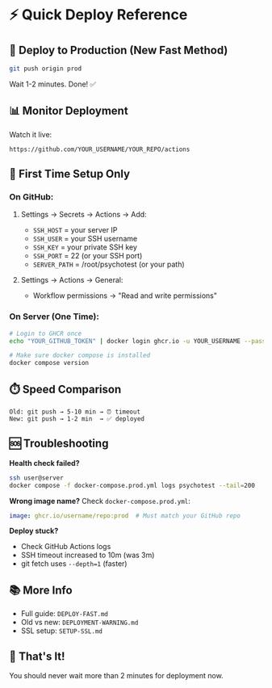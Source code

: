 # ⚡ Quick Deploy Reference

## 🎯 Deploy to Production (New Fast Method)

```bash
git push origin prod
```

Wait 1-2 minutes. Done! ✅

## 📊 Monitor Deployment

Watch it live:
```
https://github.com/YOUR_USERNAME/YOUR_REPO/actions
```

## 🔧 First Time Setup Only

### On GitHub:
1. Settings → Secrets → Actions → Add:
   - `SSH_HOST` = your server IP
   - `SSH_USER` = your SSH username  
   - `SSH_KEY` = your private SSH key
   - `SSH_PORT` = 22 (or your SSH port)
   - `SERVER_PATH` = /root/psychotest (or your path)

2. Settings → Actions → General:
   - Workflow permissions → "Read and write permissions"

### On Server (One Time):
```bash
# Login to GHCR once
echo "YOUR_GITHUB_TOKEN" | docker login ghcr.io -u YOUR_USERNAME --password-stdin

# Make sure docker compose is installed
docker compose version
```

## ⏱️ Speed Comparison

```
Old: git push → 5-10 min → ⏰ timeout
New: git push → 1-2 min  → ✅ deployed
```

## 🆘 Troubleshooting

**Health check failed?**
```bash
ssh user@server
docker compose -f docker-compose.prod.yml logs psychotest --tail=200
```

**Wrong image name?**
Check `docker-compose.prod.yml`:
```yaml
image: ghcr.io/username/repo:prod  # Must match your GitHub repo
```

**Deploy stuck?**
- Check GitHub Actions logs
- SSH timeout increased to 10m (was 3m)
- git fetch uses `--depth=1` (faster)

## 📚 More Info

- Full guide: `DEPLOY-FAST.md`
- Old vs new: `DEPLOYMENT-WARNING.md`
- SSL setup: `SETUP-SSL.md`

## 🎉 That's It!

You should never wait more than 2 minutes for deployment now.



